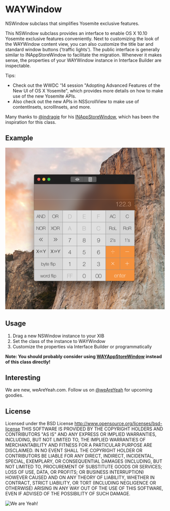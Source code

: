 WAYWindow
=========

NSWindow subclass that simplifies Yosemite exclusive features.

This NSWindow subclass provides an interface to enable OS X 10.10 Yosemite exclusive features conveniently.
Next to customizing the look of the WAYWindow content view, you can also customize the title bar and standard window buttons ('traffic lights').
The public interface is generally similar to INAppStoreWindow to facilitate the migration.
Whenever it makes sense, the properties of your WAYWindow instance in Interface Builder are inspectable.


Tips:
 - Check out the WWDC '14 session "Adopting Advanced Features of the New UI of OS X Yosemite", which provides more details on how to make use of the new Yosemite APIs.
 - Also check out the new APIs in NSScrollView to make use of contentInsets, scrollInsets, and more.

Many thanks to [@indragie](http://twitter.com/indragie) for his [INAppStoreWindow](https://github.com/indragiek/INAppStoreWindow/), which has been the inspiration for this class.

Example
-------

![WAYWindow](WAYWindow%20Example.png)


Usage
-----

1. Drag a new NSWindow instance to your XIB
2. Set the class of the instance to WAYWindow
3. Customize the properties via Interface Builder or programmatically

**Note: You should probably consider using [WAYAppStoreWindow](https://github.com/weAreYeah/WAYAppStoreWindow/) instead of this class directly!**



Interesting
-----------
We are new, weAreYeah.com.
Follow us on [@weAreYeah](http://twitter.com/weAreYeah) for upcoming goodies.

License
-------
Licensed under the BSD License <http://www.opensource.org/licenses/bsd-license>
THIS SOFTWARE IS PROVIDED BY THE COPYRIGHT HOLDERS AND CONTRIBUTORS "AS IS" AND ANY
EXPRESS OR IMPLIED WARRANTIES, INCLUDING, BUT NOT LIMITED TO, THE IMPLIED WARRANTIES
OF MERCHANTABILITY AND FITNESS FOR A PARTICULAR PURPOSE ARE DISCLAIMED. IN NO EVENT
SHALL THE COPYRIGHT HOLDER OR CONTRIBUTORS BE LIABLE FOR ANY DIRECT, INDIRECT,
INCIDENTAL, SPECIAL, EXEMPLARY, OR CONSEQUENTIAL DAMAGES (INCLUDING, BUT NOT LIMITED
TO, PROCUREMENT OF SUBSTITUTE GOODS OR SERVICES; LOSS OF USE, DATA, OR PROFITS; OR
BUSINESS INTERRUPTION) HOWEVER CAUSED AND ON ANY THEORY OF LIABILITY, WHETHER IN CONTRACT,
STRICT LIABILITY, OR TORT (INCLUDING NEGLIGENCE OR OTHERWISE) ARISING IN ANY WAY OUT OF
THE USE OF THIS SOFTWARE, EVEN IF ADVISED OF THE POSSIBILITY OF SUCH DAMAGE.

![We are Yeah!](http://www.weAreYeah.com/weAreYeah@2x.png)